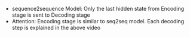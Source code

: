 * sequence2sequence Model: Only the last hidden state from Encoding stage is sent to Decoding stage
* Attention: Encoding stage is similar to seq2seq model. Each decoding step is explained in the above video




